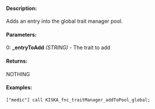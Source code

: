 #### Description:
Adds an entry into the global trait manager pool.

#### Parameters:
0: **_entryToAdd** *(STRING)* - The trait to add

#### Returns:
NOTHING

#### Examples:
```sqf
["medic"] call KISKA_fnc_traitManager_addToPool_global;
```

